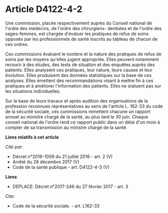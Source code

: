 # Article D4122-4-2

Une commission, placée respectivement auprès du Conseil national de l'ordre des médecins, de l'ordre des chirurgiens-
dentistes et de l'ordre des sages-femmes, est chargée d'évaluer les pratiques de refus de soins opposés par les
professionnels de santé inscrits au tableau de chacun de ces ordres.

Ces commissions évaluent le nombre et la nature des pratiques de refus de soins par les moyens qu'elles jugent appropriés.
Elles peuvent notamment recourir à des études, des tests de situation et des enquêtes auprès des patients. Elles analysent
ces pratiques, leur nature, leurs causes et leur évolution. Elles produisent des données statistiques sur la base de ces
analyses. Elles émettent des recommandations visant à mettre fin à ces pratiques et à améliorer l'information des patients.
Elles ne statuent pas sur les situations individuelles.

Sur la base de leurs travaux et après audition des organisations de la profession reconnues représentatives au sens de
l'article L. 162-33 du code de la sécurité sociale, ces commissions remettent chacune un rapport annuel au ministre chargé de
la santé, au plus tard le 30 juin. Chaque conseil national de l'ordre rend ce rapport public dans un délai d'un mois à
compter de sa transmission au ministre chargé de la santé.

**Liens relatifs à cet article**

_Cité par_:

  - Décret n°2016-1009 du 21 juillet 2016 - art. 2 (V)
  - Arrêté du 28 décembre 2017 (V)
  - Code de la santé publique - art. D4122-4-3 (V)

**Liens**:

  - DEPLACE: Décret n°2017-246 du 27 février 2017 - art. 3

_Cite_:

  - Code de la sécurité sociale. - art. L162-33
